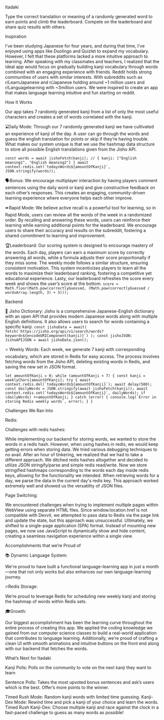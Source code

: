 Itadaki

Type the correct translation or meaning of a randomly generated word to earn points and climb the leaderboard. Compete on the leaderboard and share quiz results with others.

Inspiration

I've been studying Japanese for four years, and during that time, I've enjoyed using apps like Duolingo and Quizlet to expand my vocabulary. However, I felt that these platforms lacked a more intuitive approach to learning. After speaking with my classmates and teachers, I realized that the ideal app would focus on gradually building kanji vocabulary through words combined with an engaging experience with friends. 
Reddit holds strong communities of users with similar interests. With subreddits such as r/LearnJapanese and r/Japanese holding around ~1 million users and r/Languagelearning with ~3million users. We were inspired to create an app that makes language learning intuitive and fun starting on reddit. 

How It Works

Our app takes 7 randomly generated kanji from a list of only the most useful characters and creates a set of words correlated with the kanji. 

⌛Daily Mode: 
Through our 7 randomly generated kanji we have cultivated an experience of kanji of the day. A user can go through the words and guess the english translation for points or skip if they’re having trouble. What makes our system unique is that we use the hashmap data structure to store all possible English translations given from the Jisho API.

``const words = await jishoFetch(kanji); // { kanji: ["English meaning1", "English meaning2"] }
 await context.redis.set(`todaysWords${amountOfKanji}`, JSON.stringify(words));``

🗣️Bonus: 
We encourage multiplayer interaction by having players comment sentences using the daily word or kanji and give constructive feedback on each other’s responses. This creates an engaging, community-driven learning experience where everyone helps each other improve.

⏩Rapid Mode:
We believe active recall is a powerful tool for learning, so in Rapid Mode, users can review all the words of the week in a randomized order. By recalling and answering these words, users can reinforce their learning while earning additional points for the leaderboard. We encourage users to share their accuracy and results on the subreddit, fostering a shared commitment to learning and improvement.

🏆Leaderboard:
Our scoring system is designed to encourage mastery of the words. Each day, players can earn a maximum score by correctly answering all words, while a formula adjusts their score proportionally if they miss some. The weekly mode follows a similar structure, ensuring consistent motivation. This system incentivizes players to learn all the words to maximize their leaderboard ranking, fostering a competitive yet educational experience. Lasty, our leaderboard refreshes the score every week and shows the user’s score at the bottom.
`score = Math.floor(Math.pow(correctlyGuessed, (Math.pow(correctlyGuessed / wordsArray.length, 3) + 3)));`

Backend

📗 Jisho Dictionary:
Jisho is a comprehensive Japanese-English dictionary with an open API that provides modern Japanese words along with multiple English definitions. It also allows users to search for words containing a specific kanji. 
``const jishoData = await( fetch(`https://jisho.org/api/v1/search/words?keyword=${encodeURIComponent(kanji)}`) ); const jishoJSON: JishoAPIJSON = await jishoData.json();``

⭐️ Weekly Words:
Each week, we generate 7 kanji with corresponding vocabulary, which are stored in Redis for easy access. The process involves fetching words from the Jisho API, deleting existing words in Redis, and saving the new set in JSON format.

``let amountOfKanji = 0;
while (amountOfKanji < 7) {
    const kanji = weeklyChars[amountOfKanji];
    try {
        await context.redis.del(`todaysWords${amountOfKanji}`);
        await delay(500);
        const dailyWords = JSON.stringify(await jishoFetch(kanji));
        await context.redis.set(`todaysWords${amountOfKanji}`, dailyWords);
        if (dailyWords) ++amountOfKanji;
    } catch (error) {
        console.log(`Error in storing Redis weekly words`, error);
    }
}``

Challenges We Ran Into

Redis:

Challenges with redis hashes:

While implementing our backend for storing words, we wanted to store the words in a redis hash. However, when using hashes in redis, we would keep getting errors when storing data. We tried various debugging techniques to no avail. After an hour of tinkering, we realized that we had to take a different approach. We ditched redis hashes altogether and decided to utilize JSON stringify/parse and simple redis read/write. Now we store stringified hashmaps corresponding to the words each day inside redis keys, allowing for the functionality we intended. When retrieving words for a day, we parse the data in the current day's redis key. This approach worked extremely well and showed us the versatility of JSON files.

Page Switching:

We encountered challenges when trying to implement multiple pages within WebView using separate HTML files. Since window.location.href is not compatible with Devvit, we attempted to pass data to Redis via the page link and update the state, but this approach was unsuccessful. Ultimately, we shifted to a single-page application (SPA) format. Instead of mounting new pages, we now use JavaScript to dynamically show and hide content, creating a seamless navigation experience within a single view.

Accomplishments that we’re Proud of

📚 Dynamic Language System: 

We're proud to have built a functional language-learning app in just a month—one that not only works but also enhances our own language-learning journey.

🔥Redis Storage:

We’re proud to leverage Redis for scheduling new weekly kanji and storing the hashmap of words within Redis sets.

🎓Growth: 

Our biggest accomplishment has been the learning curve throughout the entire process of creating this app. We applied the coding knowledge we gained from our computer science classes to build a real-world application that contributes to language learning. Additionally, we’re proud of crafting a clean UI with smooth animations and intuitive buttons on the front end along with our backend that fetches the words. 


What’s Next for Itadaki

Kanji Polls: Polls on the community to vote on the next kanji they want to learn

Sentence Polls: Takes the most upvoted bonus sentences and ask’s users which is the best. Offer’s more points to the winner.

Timed Rush Mode: Random kanji words with limited time guessing.
Kanji-Dex Mode: Rewind time and pick a kanji of your choice and learn the words.
Timed Rush Kanji-Dex: Choose multiple kanji and race against the clock in a fast-paced challenge to guess as many words as possible!
